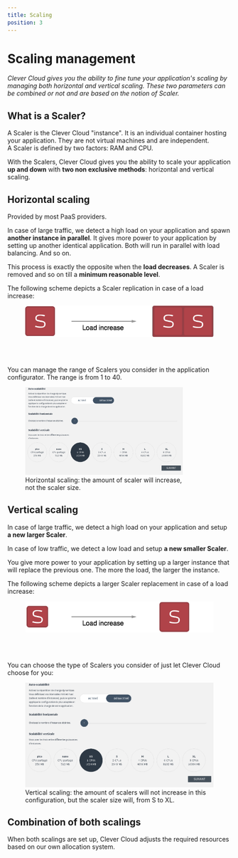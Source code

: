 ```yaml
---
title: Scaling
position: 3
---
```


# Scaling management

*Clever Cloud gives you the ability to fine tune your application's scaling by managing both horizontal and vertical scaling. These two parameters can be combined or not and are based on the notion of Scaler.*

## What is a Scaler?

A Scaler is the Clever Cloud "instance". It is an individual container hosting your application. They are not virtual machines and are independent.  
A Scaler is defined by two factors: RAM and CPU.  

With the Scalers, Clever Cloud gives you the ability to scale your application <b>up and down</b> with <b>two non exclusive methods</b>: horizontal and vertical scaling.

## Horizontal scaling

Provided by most PaaS providers. 

In case of large traffic, we detect a high load on your application and spawn <b>another instance in parallel</b>.
It gives more power to your application by setting up another identical application. Both will run in parallel with load balancing. And so on.  

This process is exactly the opposite when the <b>load decreases</b>. A Scaler is removed and so on till a <b>minimum reasonable level</b>.

The following scheme depicts a Scaler replication in case of a load increase:  

<figure class="cc-content-img" >
  <a href="/assets/images/scaling_horizontal_scheme.jpg"><img src="/assets/images/scaling_horizontal_scheme.jpg"/></a>
</figure>

<br/>
<br/>

You can manage the range of Scalers you consider in the application configurator. The range is from 1 to 40.

<figure class="cc-content-img" style="width:355px">
  <a href="/assets/images/select-scalab.png"><img src="/assets/images/select-scalab.png"/></a>
  <figcaption>Horizontal scaling: the amount of scaler will increase, not the scaler size.</figcaption>
</figure>



## Vertical scaling

In case of large traffic, we detect a high load on your application and setup <b>a new larger Scaler</b>.  

In case of low traffic, we detect a low load and setup <b>a new smaller Scaler</b>.  

You give more power to your application by setting up a larger instance that will replace the previous one. The more the load, the larger the instance.  

The following scheme depicts a larger Scaler replacement in case of a load increase:


<figure class="cc-content-img">
  <a href="/assets/images/scaling_vertical_scheme.jpg"><img src="/assets/images/scaling_vertical_scheme.jpg"/></a>
</figure>

<br/>
<br/>

You can choose the type of Scalers you consider of just let Clever Cloud choose for you:

<figure class="cc-content-img">
  <a href="/assets/images/select-scalab.png"><img src="/assets/images/select-scalab.png"/></a>
  <figcaption>Vertical scaling: the amount of scalers will not increase in this configuration, but the scaler size will, from S to XL.</figcaption>
</figure>



## Combination of both scalings

When both scalings are set up, Clever Cloud adjusts the required resources based on our own allocation system.
